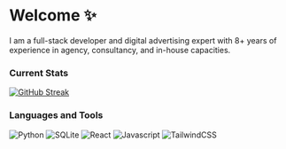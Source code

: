 # Welcome ✨
I am a full-stack developer and digital advertising expert with 8+ years of experience in agency, consultancy, and in-house capacities.

### Current Stats

[![GitHub Streak](https://streak-stats.demolab.com?user=eburdekin&theme=nightowl&border_radius=10&date_format=n%2Fj%5B%2FY%5D)](https://git.io/streak-stats)

### Languages and Tools

![Python](https://img.shields.io/badge/Python-14354C?style=for-the-badge&logo=python&logoColor=white)
![SQLite](https://img.shields.io/badge/SQLite-07405E?style=for-the-badge&logo=sqlite&logoColor=white)
![React](https://img.shields.io/badge/React-20232A?style=for-the-badge&logo=react&logoColor=61DAFB)
![Javascript](https://img.shields.io/badge/JavaScript-323330?style=for-the-badge&logo=javascript&logoColor=F7DF1E)
![TailwindCSS](https://img.shields.io/badge/Tailwind_CSS-38B2AC?style=for-the-badge&logo=tailwind-css&logoColor=white)
